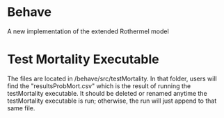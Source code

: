 # Behave
A new implementation of the extended Rothermel model

# Test Mortality Executable
The files are located in /behave/src/testMortality.  In that folder, users will find the "resultsProbMort.csv" which is the result of running the testMortality executable.  It should be deleted or renamed anytime the testMortality executable is run; otherwise, the run will just append to that same file.
